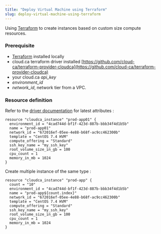 ```yaml
---
title: "Deploy Virtual Machine using Terraform"
slug: deploy-virtual-machine-using-terraform
---
```



Using [Terraform](https://www.terraform.io/) to create instances based on custom size compute resources.

### Prerequisite

- [Terraform](https://www.terraform.io/downloads.html) installed locally
- cloud.ca terraform driver installed [https://github.com/cloud-ca/terraform-provider-cloudca](https://github.com/cloud-ca/terraform-provider-cloudca)
- your cloud.ca *api_key*
- *environment_id*
- *network_id*,  network tier from a VPC.


### Resource definition

Refer to the [driver documentation](https://github.com/cloud-ca/terraform-provider-cloudca/tree/development/cloudca#cloudca_instance) for latest attributes :

```
resource "cloudca_instance" "prod-app01" {
  environment_id = "4cad744d-bf1f-423d-887b-bbb34f4d1b5b"
  name = "prod-app01"
  network_id = "672016ef-05ee-4e88-b68f-ac9cc462300b"
  template = "CentOS 7.4 HVM"
  compute_offering = "Standard"
  ssh_key_name = "my_ssh_key"
  root_volume_size_in_gb = 100
  cpu_count = 1
  memory_in_mb = 1024
}
```

Create multiple instance of the same type :

```
resource "cloudca_instance" "prod-app" {
  count = "10"
  environment_id = "4cad744d-bf1f-423d-887b-bbb34f4d1b5b"
  name = "prod-app${count.index}"
  network_id = "672016ef-05ee-4e88-b68f-ac9cc462300b"
  template = "CentOS 7.4 HVM"
  compute_offering = "Standard"
  ssh_key_name = "my_ssh_key"
  root_volume_size_in_gb = 100
  cpu_count = 1
  memory_in_mb = 1024
}
```
